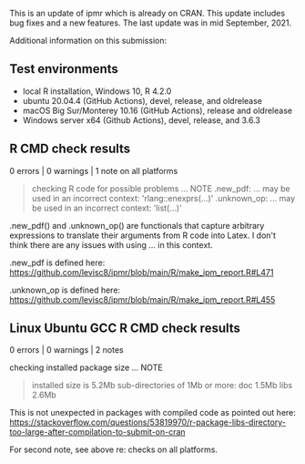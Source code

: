 This is an update of ipmr which is already on CRAN. This update includes bug fixes
and a new features. The last update was in mid September, 2021.

Additional information on this submission:

## Test environments
* local R installation, Windows 10, R 4.2.0
* ubuntu 20.04.4 (GitHub Actions), devel, release, and oldrelease
* macOS Big Sur/Monterey 10.16 (GitHub Actions), release and oldrelease
* Windows server x64 (Github Actions), devel, release, and 3.6.3


## R CMD check results

0 errors | 0 warnings | 1 note on all platforms

> checking R code for possible problems ... NOTE
.new_pdf: ... may be used in an incorrect context: 'rlang::enexprs(...)'
.unknown_op: ... may be used in an incorrect context: 'list(...)'

.new_pdf() and .unknown_op() are functionals that capture arbitrary expressions to translate their arguments from R code into Latex. I don't think there are any issues with using ... in this context.

.new_pdf is defined here: https://github.com/levisc8/ipmr/blob/main/R/make_ipm_report.R#L471

.unknown_op is defined here: https://github.com/levisc8/ipmr/blob/main/R/make_ipm_report.R#L455

## Linux Ubuntu GCC R CMD check results

0 errors | 0 warnings | 2 notes

checking installed package size ... NOTE

> installed size is 5.2Mb
> sub-directories of 1Mb or more:
> doc 1.5Mb
> libs 2.6Mb

This is not unexpected in packages with compiled code as pointed out here: https://stackoverflow.com/questions/53819970/r-package-libs-directory-too-large-after-compilation-to-submit-on-cran

For second note, see above re: checks on all platforms.
